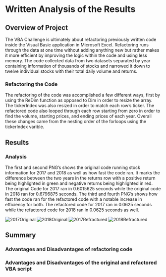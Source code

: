 # Written Analysis of the Results
## Overview of Project
The VBA Challenge is ultimately about refactoring previously written code inside the Visual Basic application in Microsoft Excel. Refactoring runs through the data at one time without adding anything new but rather makes it more efficient by improving the logic within the code and using less memory. The code collected data from two datasets separated by year containing information of thousands of stocks and narrowed it down to twelve individual stocks with their total daily volume and returns. 

### Refactoring the Code
The refactoring of the code was accomplished a few different ways, first by using the ReDim function as opposed to Dim in order to resize the array. The tickerIndex was also resized in order to match each row’s ticker. The refactored code also looped through each row starting from zero in order to find the volume, starting prices, and ending prices of each year. Overall these changes came from the nesting order of the forloops using the tickerIndex varible.  
  
## Results

### Analysis 
The first and second PNG’s shows the original code running stock information for 2017 and 2018 as well as how fast the code ran. It marks the difference between the two years in the returns row with a positive return being highlighted in green and negative returns being highlighted in red. The original Code for 2017 ran in 0.6015625 seconds while the original code in 2018 ran for 0.6796875 seconds. The third and fourth PNG’s shows how fast the code ran for the refactored code with a notable increase in efficiency for both. The refactored code for 2017 ran in 0.0625 seconds while the refactored code for 2018 ran in 0.0625 seconds as well. 

![2017Original](https://user-images.githubusercontent.com/82983000/116842030-1714e480-aba9-11eb-8adc-3a633e303a63.png)
![2018Original](https://user-images.githubusercontent.com/82983000/116842031-1a0fd500-aba9-11eb-803d-69f92db61325.png)
![2017Refractured](https://user-images.githubusercontent.com/82983000/116842035-1c722f00-aba9-11eb-97f0-e9b977f82252.png)
![2018Refractured](https://user-images.githubusercontent.com/82983000/116842037-1da35c00-aba9-11eb-84c0-5f1ad537abbf.png)



  
  
## Summary

### Advantages and Disadvantages of refactoring code



### Advantages and Disadvantages of the original and refactored VBA script


